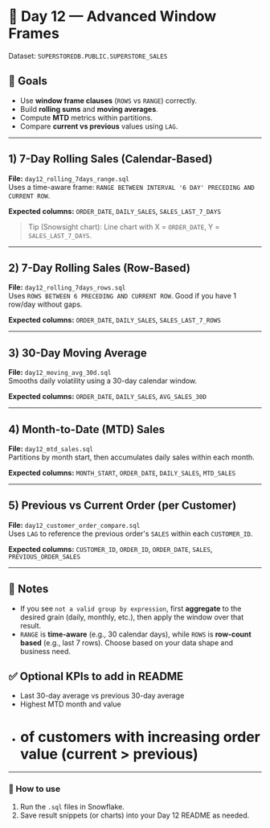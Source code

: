# 📅 Day 12 — Advanced Window Frames

Dataset: `SUPERSTOREDB.PUBLIC.SUPERSTORE_SALES`

## 🎯 Goals
- Use **window frame clauses** (`ROWS` vs `RANGE`) correctly.
- Build **rolling sums** and **moving averages**.
- Compute **MTD** metrics within partitions.
- Compare **current vs previous** values using `LAG`.

---

## 1) 7-Day Rolling Sales (Calendar-Based)
**File:** `day12_rolling_7days_range.sql`  
Uses a time-aware frame: `RANGE BETWEEN INTERVAL '6 DAY' PRECEDING AND CURRENT ROW`.

**Expected columns:** `ORDER_DATE`, `DAILY_SALES`, `SALES_LAST_7_DAYS`

> Tip (Snowsight chart): Line chart with X = `ORDER_DATE`, Y = `SALES_LAST_7_DAYS`.

---

## 2) 7-Day Rolling Sales (Row-Based)
**File:** `day12_rolling_7days_rows.sql`  
Uses `ROWS BETWEEN 6 PRECEDING AND CURRENT ROW`. Good if you have 1 row/day without gaps.

**Expected columns:** `ORDER_DATE`, `DAILY_SALES`, `SALES_LAST_7_ROWS`

---

## 3) 30-Day Moving Average
**File:** `day12_moving_avg_30d.sql`  
Smooths daily volatility using a 30-day calendar window.

**Expected columns:** `ORDER_DATE`, `DAILY_SALES`, `AVG_SALES_30D`

---

## 4) Month-to-Date (MTD) Sales
**File:** `day12_mtd_sales.sql`  
Partitions by month start, then accumulates daily sales within each month.

**Expected columns:** `MONTH_START`, `ORDER_DATE`, `DAILY_SALES`, `MTD_SALES`

---

## 5) Previous vs Current Order (per Customer)
**File:** `day12_customer_order_compare.sql`  
Uses `LAG` to reference the previous order's `SALES` within each `CUSTOMER_ID`.

**Expected columns:** `CUSTOMER_ID`, `ORDER_ID`, `ORDER_DATE`, `SALES`, `PREVIOUS_ORDER_SALES`

---

## 🧠 Notes
- If you see `not a valid group by expression`, first **aggregate** to the desired grain (daily, monthly, etc.), then apply the window over that result.
- `RANGE` is **time-aware** (e.g., 30 calendar days), while `ROWS` is **row-count based** (e.g., last 7 rows). Choose based on your data shape and business need.

## ✅ Optional KPIs to add in README
- Last 30-day average vs previous 30-day average
- Highest MTD month and value
- # of customers with increasing order value (current > previous)

---

### 📎 How to use
1. Run the `.sql` files in Snowflake.
2. Save result snippets (or charts) into your Day 12 README as needed.